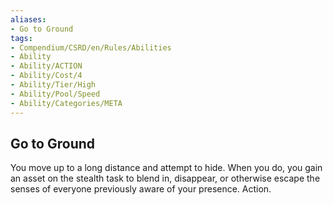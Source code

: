 ```yaml
---
aliases:
- Go to Ground
tags:
- Compendium/CSRD/en/Rules/Abilities
- Ability
- Ability/ACTION
- Ability/Cost/4
- Ability/Tier/High
- Ability/Pool/Speed
- Ability/Categories/META
---
```


  
## Go to Ground  
You move up to a long distance and attempt to hide. When you do, you gain an asset on the stealth task to blend in, disappear, or otherwise escape the senses of everyone previously aware of your presence. Action. 
